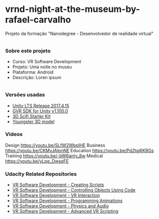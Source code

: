 # vrnd-night-at-the-museum-by-rafael-carvalho
Projeto da formação "Nanodegree - Desenvolvedor de realidade virtual"

<img header>

### Sobre este projeto
- Curso: VR Software Development
- Projeto: Uma noite no museu
- Plataforma: Android
- Descrição: Loren ipsum
<img screenshoot phone>

### Versões usadas
- [Unity LTS Release 2017.4.15](https://unity3d.com/unity/qa/lts-releases?version=2017.4)
- [GVR SDK for Unity v1.100.0](https://github.com/googlevr/gvr-unity-sdk/releases/tag/v1.100.1)
- [3D Scifi Starter Kit](https://assetstore.unity.com/packages/3d/environments/3d-scifi-kit-starter-kit-92152)
- [Youngster 3D model](https://www.turbosquid.com/3d-models/youngster-ceramics-3d-model-1239871)

### Videos
Design https://youtu.be/SLfW2WbpIHE
Business https://youtu.be/CKMvJAlpnNE
Education https://youtu.be/Pd2tgj6KBGs
Training https://youtu.be/-bW6anty_8w
Medical https://youtu.be/yLpe_DwsqFE

### Udacity Related Repositories
- [VR Software Development - Creating Scripts](https://github.com/udacity/VR-Software-Development_Creating-Scripts/releases)
- [VR Software Development - Controlling Objects Using Code](https://github.com/udacity/VR-Software-Development_Controlling-Objects-Using-Code/releases)
- [VR Software Development - VR Interaction](https://github.com/udacity/VR-Software-Development_VR-Interaction/releases)
- [VR Software Development - Programming Animations](https://github.com/udacity/VR-Software-Development_Programming-Animations/releases)
- [VR Software Development - Physics and Audio](https://github.com/udacity/VR-Software-Development_Physics-and-Audio/releases)
- [VR Software Development - Advanced VR Scripting](https://github.com/udacity/VR-Software-Development_Advanced-VR-Scripting/releases)
